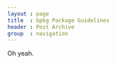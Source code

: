 ```yaml
---
layout : page
title  : bpkg Package Guidelines
header : Post Archive
group  : navigation
---
```


Oh yeah.

